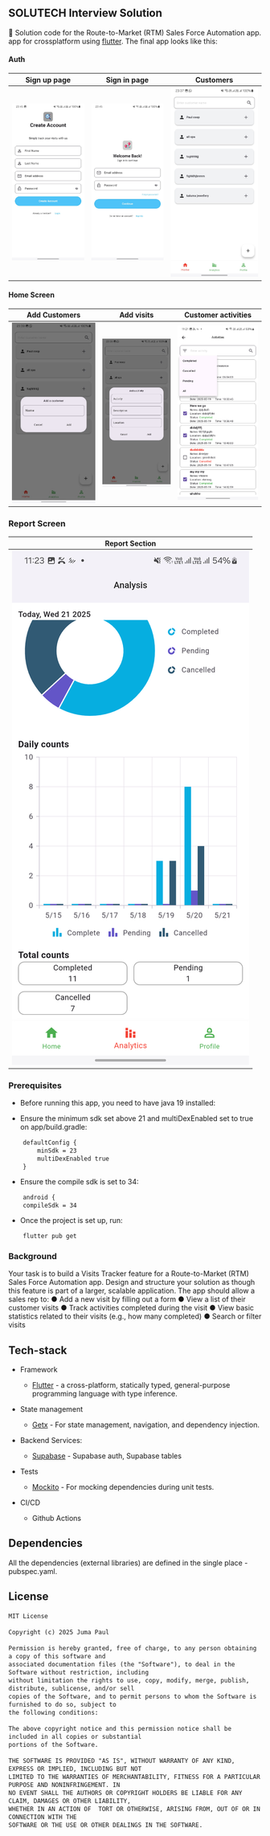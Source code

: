 ## SOLUTECH Interview Solution

👀 Solution code for the Route-to-Market (RTM) Sales Force Automation app. app for crossplatform
using [flutter](https://flutter.dev/).
The final app looks like this:

#### Auth

| Sign up page                          | Sign in page                          | Customers                           |
|---------------------------------------|---------------------------------------|-------------------------------------|
| ![Sign up screen](images/signUp.jpeg) | ![Sign in screen](images/signIn.jpeg) | ![customers](images/customers.jpeg) |

#### Home Screen

| Add Customers                             | Add visits                             | Customer activities                 |
|-------------------------------------------|----------------------------------------|-------------------------------------|
| ![add customers](images/addCustomer.jpeg) | ![add customers](images/addVisit.jpeg) | ![customers](images/activities.png) |

### Report Screen

| Report Section                                    |
|---------------------------------------------------|   
| ![Daily Report screen image](images/analysis.png) |

### Prerequisites

- Before running this app, you need to have java 19 installed:

- Ensure the minimum sdk set above 21 and multiDexEnabled set to true on app/build.gradle:

```shell script
    defaultConfig {
        minSdk = 23
        multiDexEnabled true
    }
```

- Ensure the compile sdk is set to 34:

```shell script
    android {
    compileSdk = 34
```

- Once the project is set up, run:

```shell script
    flutter pub get
```

### Background

Your task is to build a Visits Tracker feature for a Route-to-Market (RTM) Sales Force Automation
app. Design and structure your solution as though this feature is part of a larger, scalable
application.
The app should allow a sales rep to:
● Add a new visit by filling out a form
● View a list of their customer visits
● Track activities completed during the visit
● View basic statistics related to their visits (e.g., how many completed)
● Search or filter visits

## Tech-stack

* Framework
    * [Flutter](https://flutter.dev/) - a cross-platform, statically typed, general-purpose
      programming language with type inference.

* State management
    * [Getx](https://chornthorn.github.io/getx-docs/) - For state management, navigation, and
      dependency injection.

* Backend Services:
    * [Supabase](https://supabase.com/) - Supabase auth, Supabase tables

* Tests
    * [Mockito]() - For mocking dependencies during unit tests.

* CI/CD
    * Github Actions

## Dependencies

All the dependencies (external libraries) are defined in the single place - pubspec.yaml.

## License

```
MIT License

Copyright (c) 2025 Juma Paul

Permission is hereby granted, free of charge, to any person obtaining a copy of this software and
associated documentation files (the "Software"), to deal in the Software without restriction, including
without limitation the rights to use, copy, modify, merge, publish, distribute, sublicense, and/or sell
copies of the Software, and to permit persons to whom the Software is furnished to do so, subject to
the following conditions:

The above copyright notice and this permission notice shall be included in all copies or substantial
portions of the Software.

THE SOFTWARE IS PROVIDED "AS IS", WITHOUT WARRANTY OF ANY KIND, EXPRESS OR IMPLIED, INCLUDING BUT NOT
LIMITED TO THE WARRANTIES OF MERCHANTABILITY, FITNESS FOR A PARTICULAR PURPOSE AND NONINFRINGEMENT. IN
NO EVENT SHALL THE AUTHORS OR COPYRIGHT HOLDERS BE LIABLE FOR ANY CLAIM, DAMAGES OR OTHER LIABILITY,
WHETHER IN AN ACTION OF  TORT OR OTHERWISE, ARISING FROM, OUT OF OR IN CONNECTION WITH THE
SOFTWARE OR THE USE OR OTHER DEALINGS IN THE SOFTWARE.
```
